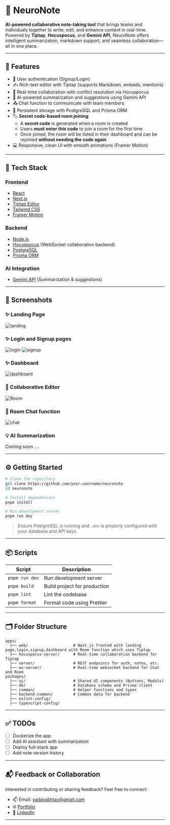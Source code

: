 
# 🧠 NeuroNote

**AI-powered collaborative note-taking tool** that brings teams and individuals together to write, edit, and enhance content in real-time. Powered by **Tiptap**, **Hocuspocus**, and **Gemini API**, NeuroNote offers intelligent summarization, markdown support, and seamless collaboration—all in one place.

---

## 🚀 Features

* 🔐 User authentication (Signup/Login)
* ✍️ Rich-text editor with Tiptap (supports Markdown, embeds, mentions)
* 🔁 Real-time collaboration with conflict resolution via Hocuspocus
* 🧠 AI-powered summarization and suggestions using Gemini API
* 📤 Chat function to communicate with team members
* 💾 Persistent storage with PostgreSQL and Prisma ORM
* 🏷️ **Secret code-based room joining**:
  - A **secret code** is generated when a room is created
  - Users **must enter this code** to join a room for the first time
  - Once joined, the room will be listed in their dashboard and can be rejoined **without needing the code again**
* 💻 Responsive, clean UI with smooth animations (Framer Motion)

---

## 🧰 Tech Stack

### Frontend

* [React](https://reactjs.org/)
* [Next.js](https://nextjs.org/)
* [Tiptap Editor](https://tiptap.dev/)
* [Tailwind CSS](https://tailwindcss.com/)
* [Framer Motion](https://www.framer.com/motion/)

### Backend

* [Node.js](https://nodejs.org/)
* [Hocuspocus](https://hocuspocus.dev/) (WebSocket collaboration backend)
* [PostgreSQL](https://www.postgresql.org/)
* [Prisma ORM](https://www.prisma.io/)

### AI Integration

* [Gemini API](https://ai.google.dev/gemini-api/docs) (Summarization & suggestions)

---

## 📸 Screenshots

### ✨ Landing Page
![landing](https://github.com/user-attachments/assets/421bb724-3da5-44ab-a34c-9657ab590c85)

### ✨ Login and Signup pages

![login](https://github.com/user-attachments/assets/e1f734b4-471e-4a19-84a5-c841fb9a7f3c)
![signup](https://github.com/user-attachments/assets/167305d2-b97a-4bdd-8339-339d175d1785)

### ✨ Dashboard
![dashboard](https://github.com/user-attachments/assets/8c9b61dc-89ba-4413-b7ab-43d4054b26f4)


### 📝 Collaborative Editor
![Room](https://github.com/user-attachments/assets/a6453049-a5df-4b7d-b2a3-78b81b504ccd)


### 📝 Room Chat function

![chat](https://github.com/user-attachments/assets/b5861e58-cbd7-4baa-b437-19ce6984ec8d)

### 💡 AI Summarization

Coming soon ....

---

## ⚙️ Getting Started

```bash
# Clone the repository
git clone https://github.com/your-username/neuronote
cd neuronote

# Install dependencies
pnpm install

# Run development server
pnpm run dev
```

> Ensure PostgreSQL is running and `.env` is properly configured with your database and API keys.

---

## 📦 Scripts

| Script         | Description                  |
| -------------- | ---------------------------- |
| `pnpm run dev` | Run development server       |
| `pnpm build`   | Build project for production |
| `pnpm lint`    | Lint the codebase            |
| `pnpm format`  | Format code using Prettier   |

---

## 🗂️ Folder Structure

```
apps/
  ├── web/                    # Next.js fronted with landing page,login,signup,dashboard with Room function which uses Tiptap
  ├── hocuspocus-server/      # Real-time collaboration backend for Tiptap
  ├── server/                 # REST endpoints for auth, notes, etc.
  ├── ws-server/              # Real-time websocket backend for Chat and Room
packages/
  ├── ui/                     # Shared UI components (Buttons, Modals)
  ├── db/                     # Database schema and Prisma client
  ├── common/                 # Helper functions and types
  ├── backend-common/         # Common data for backend
  ├── eslint-config/
  ├── typescript-config/
```

---

## ✅ TODOs

* [ ] Dockerize the app
* [ ] Add AI assistant with summarization
* [ ] Deploy full-stack app
* [ ] Add note version history

---

## 📬 Feedback or Collaboration

Interested in contributing or sharing feedback? Feel free to connect:

* 📫 Email: yadavabhjay@gmail.com
* 🌐 [Portfolio](#)
* 💼 [LinkedIn](https://linkedin.com/in/abj-ydv)

---
